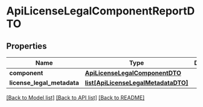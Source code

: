 # ApiLicenseLegalComponentReportDTO

## Properties

| Name                       | Type                                                                  | Description | Notes      |
| -------------------------- | --------------------------------------------------------------------- | ----------- | ---------- |
| **component**              | [**ApiLicenseLegalComponentDTO**](ApiLicenseLegalComponentDTO.md)     |             | [optional] |
| **license_legal_metadata** | [**list[ApiLicenseLegalMetadataDTO]**](ApiLicenseLegalMetadataDTO.md) |             | [optional] |

[[Back to Model list]](../README.md#documentation-for-models) [[Back to API list]](../README.md#documentation-for-api-endpoints) [[Back to README]](../README.md)
